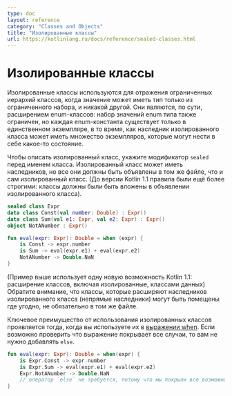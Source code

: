 ```yaml
---
type: doc
layout: reference
category: "Classes and Objects"
title: "Изолированные классы"
url: https://kotlinlang.ru/docs/reference/sealed-classes.html
---
```


<!--# Sealed Classes-->
# Изолированные классы

<!--Sealed classes are used for representing restricted class hierarchies, when a value can have one of the types from a
limited set, but cannot have any other type. They are, in a sense, an extension of enum classes: the set of values
for an enum type is also restricted, but each enum constant exists only as a single instance, whereas a subclass
of a sealed class can have multiple instances which can contain state.-->

Изолированные классы используются для отражения ограниченных иерархий классов, когда значение может иметь тип только из ограниченного набора, и никакой другой. Они являются, по сути, расширением enum-классов: набор значений enum типа также ограничен, но каждая enum-константа существует только в единственном экземпляре, в то время, как наследник изолированного класса может иметь множество экземпляров, которые могут нести в себе какое-то состояние.

<!--To declare a sealed class, you put the `sealed` modifier before the name of the class. A sealed class can have
subclasses, but all of them must be declared in the same file as the sealed class itself. (Before Kotlin 1.1,
the rules were even more strict: classes had to be nested inside the declaration of the sealed class). -->

Чтобы описать изолированный класс, укажите модификатор `sealed` перед именем класса. Изолированный класс может иметь наследников, но все они должны быть объявлены в том же файле, что и сам изолированный класс. (До версии Kotlin 1.1 правила были ещё более строгими: классы должны были быть вложены в объявлении изолированного класса). 

``` kotlin
sealed class Expr
data class Const(val number: Double) : Expr()
data class Sum(val e1: Expr, val e2: Expr) : Expr()
object NotANumber : Expr()

fun eval(expr: Expr): Double = when (expr) {
    is Const -> expr.number
    is Sum -> eval(expr.e1) + eval(expr.e2)
    NotANumber -> Double.NaN
}
```

<!--(The example above uses one additional new feature of Kotlin 1.1: the possibility for data classes to extend other
classes, including sealed classes.)
Note that classes which extend subclasses of a sealed class (indirect inheritors) can be placed anywhere, not necessarily in
the same file.-->
(Пример выше использует одну новую возможность Kotlin 1.1: расширение классов, включая изолированные, классами данных)
Обратите внимание, что классы, которые расширяют наследников изолированного класса (непрямые наследники) могут быть помещены где угодно, не обязательно в том же файле.


<!--The key benefit of using sealed classes comes into play when you use them in a [`when` expression](control-flow.html#when-expression). If it's possible to verify that the statement covers all cases, you don't need to add an `else` clause to the statement.-->

Ключевое преимущество от использования изолированных классов проявляется тогда, когда вы используете их в [выражении when](control-flow.html#when-expression). Если возможно проверить что выражение покрывает все случаи, то вам не нужно добавлять `else`.

``` kotlin
fun eval(expr: Expr): Double = when(expr) {
    is Expr.Const -> expr.number
    is Expr.Sum -> eval(expr.e1) + eval(expr.e2)
    Expr.NotANumber -> Double.NaN
    // оператор `else` не требуется, потому что мы покрыли все возможные случаи
}
```
